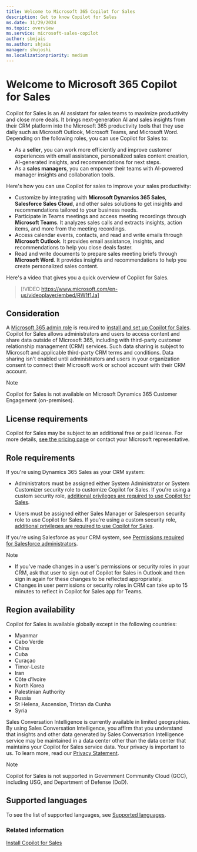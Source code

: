 ```yaml
---
title: Welcome to Microsoft 365 Copilot for Sales
description: Get to know Copilot for Sales
ms.date: 11/29/2024
ms.topic: overview
ms.service: microsoft-sales-copilot
author: sbmjais
ms.author: shjais
manager: shujoshi
ms.localizationpriority: medium
---
```


# Welcome to Microsoft 365 Copilot for Sales

Copilot for Sales is an AI assistant for sales teams to maximize productivity and close more deals. It brings next-generation AI and sales insights from their CRM platform into the Microsoft 365 productivity tools that they use daily such as Microsoft Outlook, Microsoft Teams, and Microsoft Word.  
Depending on the following roles, you can use Copilot for Sales to:  

- As a **seller**, you can work more efficiently and improve customer experiences with email assistance, personalized sales content creation, AI-generated insights, and recommendations for next steps.  
- As a **sales managers**, you can empower their teams with AI-powered manager insights and collaboration tools.  

Here's how you can use Copilot for sales to improve your sales productivity:

- Customize by integrating with **Microsoft Dynamics 365 Sales**, **Salesforce Sales Cloud**, and other sales solutions to get insights and recommendations tailored to your business needs.  
- Participate in Teams meetings and access meeting recordings through **Microsoft Teams**. It analyzes sales calls and extracts insights, action items, and more from the meeting recordings.  
- Access calendar events, contacts, and read and write emails through **Microsoft Outlook**. It provides email assistance, insights, and recommendations to help you close deals faster.  
- Read and write documents to prepare sales meeting briefs through **Microsoft Word**. It provides insights and recommendations to help you create personalized sales content.

Here's a video that gives you a quick overview of Copilot for Sales.

> [!VIDEO https://www.microsoft.com/en-us/videoplayer/embed/RW1f1Ja]

## Consideration

A [Microsoft 365 admin role](/microsoft-365/admin/add-users/about-admin-roles?view=o365-worldwide&preserve-view=true#commonly-used-microsoft-365-admin-center-roles) is required to [install and set up Copilot for Sales](install-viva-sales.md). Copilot for Sales allows administrators and users to access content and share data outside of Microsoft 365, including with third-party customer relationship management (CRM) services. Such data sharing is subject to Microsoft and applicable third-party CRM terms and conditions. Data sharing isn't enabled until administrators and users in your organization consent to connect their Microsoft work or school account with their CRM account.

> [!NOTE]
> Copilot for Sales is not available on Microsoft Dynamics 365 Customer Engagement (on-premises).

## License requirements

Copilot for Sales may be subject to an additional free or paid license. For more details, [see the pricing page](https://www.microsoft.com/ai/microsoft-sales-copilot?rtc=1#featuresandpricing) or contact your Microsoft representative.

## Role requirements

If you're using Dynamics 365 Sales as your CRM system:

- Administrators must be assigned either System Administrator or System Customizer security role to customize Copilot for Sales. If you're using a custom security role, [additional privileges are required to use Copilot for Sales](install-viva-sales.md#additional-privileges-required-for-dynamics-365-customers).

- Users must be assigned either Sales Manager or Salesperson security role to use Copilot for Sales. If you're using a custom security role, [additional privileges are required to use Copilot for Sales](install-viva-sales.md#additional-privileges-required-for-dynamics-365-customers).

If you're using Salesforce as your CRM system, see [Permissions required for Salesforce administrators](install-viva-sales.md#permissions-required-for-salesforce-administrators).

> [!NOTE]
> - If you've made changes in a user's permissions or security roles in your CRM, ask that user to sign out of Copilot for Sales in Outlook and then sign in again for these changes to be reflected appropriately. 
> - Changes in user permissions or security roles in CRM can take up to 15 minutes to reflect in Copilot for Sales app for Teams.

## Region availability

Copilot for Sales is available globally except in the following countries:

- Myanmar
- Cabo Verde
- China
- Cuba
- Curaçao
- Timor-Leste
- Iran
- Côte d’Ivoire
- North Korea
- Palestinian Authority
- Russia
- St Helena, Ascension, Tristan da Cunha
- Syria

Sales Conversation Intelligence is currently available in limited geographies. By using Sales Conversation Intelligence, you affirm that you understand that insights and other data generated by Sales Conversation Intelligence service may be maintained in a data center other than the data center that maintains your Copilot for Sales service data. Your privacy is important to us. To learn more, read our [Privacy Statement](https://go.microsoft.com/fwlink/?LinkId=521839).

> [!NOTE]
> Copilot for Sales is not supported in Government Community Cloud (GCC), including USG, and Department of Defense (DoD).

## Supported languages

To see the list of supported languages, see [Supported languages](supported-languages.md).

### Related information

[Install Copilot for Sales](install-viva-sales.md)
